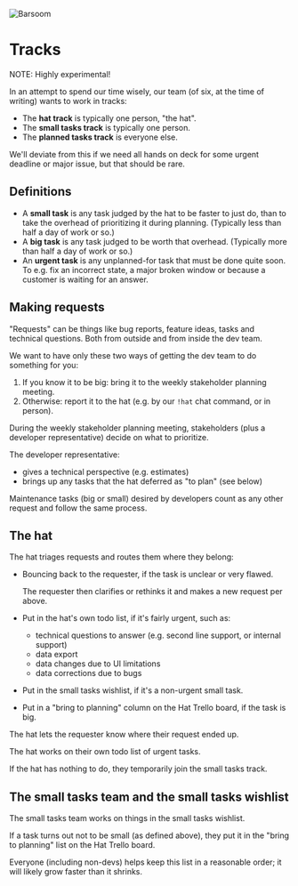 ![Barsoom](http://barsoom.se/barsoom.png)

# Tracks

NOTE: Highly experimental!

In an attempt to spend our time wisely, our team (of six, at the time of writing) wants to work in tracks:

* The **hat track** is typically one person, "the hat".
* The **small tasks track** is typically one person.
* The **planned tasks track** is everyone else.

We'll deviate from this if we need all hands on deck for some urgent deadline or major issue, but that should be rare.


## Definitions

* A **small task** is any task judged by the hat to be faster to just do, than to take the overhead of prioritizing it during planning. (Typically less than half a day of work or so.)
* A **big task** is any task judged to be worth that overhead. (Typically more than half a day of work or so.)
* An **urgent task** is any unplanned-for task that must be done quite soon. To e.g. fix an incorrect state, a major broken window or because a customer is waiting for an answer.


## Making requests

"Requests" can be things like bug reports, feature ideas, tasks and technical questions. Both from outside and from inside the dev team.

We want to have only these two ways of getting the dev team to do something for you:

1. If you know it to be big: bring it to the weekly stakeholder planning meeting.
2. Otherwise: report it to the hat (e.g. by our `!hat` chat command, or in person).

During the weekly stakeholder planning meeting, stakeholders (plus a developer representative) decide on what to prioritize.

The developer representative:

* gives a technical perspective (e.g. estimates)
* brings up any tasks that the hat deferred as "to plan" (see below)

Maintenance tasks (big or small) desired by developers count as any other request and follow the same process.


## The hat

The hat triages requests and routes them where they belong:

* Bouncing back to the requester, if the task is unclear or very flawed.

  The requester then clarifies or rethinks it and makes a new request per above.

* Put in the hat's own todo list, if it's fairly urgent, such as:
  - technical questions to answer (e.g. second line support, or internal support)
  - data export
  - data changes due to UI limitations
  - data corrections due to bugs

* Put in the small tasks wishlist, if it's a non-urgent small task.

* Put in a "bring to planning" column on the Hat Trello board, if the task is big.

The hat lets the requester know where their request ended up.

The hat works on their own todo list of urgent tasks.

If the hat has nothing to do, they temporarily join the small tasks track.


## The small tasks team and the small tasks wishlist

The small tasks team works on things in the small tasks wishlist.

If a task turns out not to be small (as defined above), they put it in the "bring to planning" list on the Hat Trello board.

Everyone (including non-devs) helps keep this list in a reasonable order; it will likely grow faster than it shrinks.
